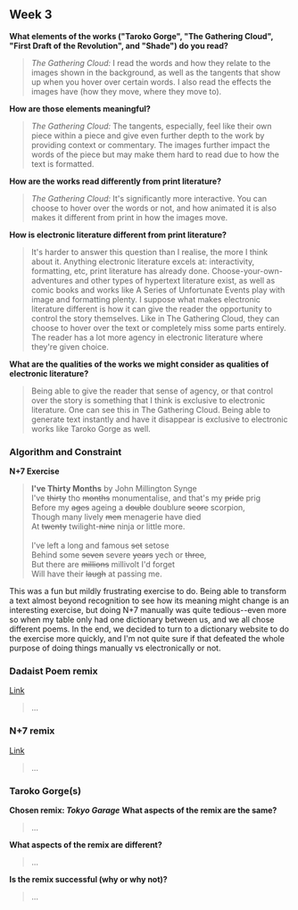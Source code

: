 ## Week 3
**What elements of the works ("Taroko Gorge", "The Gathering Cloud", "First Draft of the Revolution", and "Shade") do you read?**
> _The Gathering Cloud:_ I read the words and how they relate to the images shown in the background, as well as the tangents that show up when you hover over certain words. I also read the effects the images have (how they move, where they move to).

**How are those elements meaningful?**
> _The Gathering Cloud:_ The tangents, especially, feel like their own piece within a piece and give even further depth to the work by providing context or commentary. The images further impact the words of the piece but may make them hard to read due to how the text is formatted.

**How are the works read differently from print literature?**
> _The Gathering Cloud:_ It's significantly more interactive. You can choose to hover over the words or not, and how animated it is also makes it different from print in how the images move.

**How is electronic literature different from print literature?**
> It's harder to answer this question than I realise, the more I think about it. Anything electronic literature excels at: interactivity, formatting, etc, print literature has already done. Choose-your-own-adventures and other types of hypertext literature exist, as well as comic books and works like A Series of Unfortunate Events play with image and formatting plenty. I suppose what makes electronic literature different is how it can give the reader the opportunity to control the story themselves. Like in The Gathering Cloud, they can choose to hover over the text or completely miss some parts entirely. The reader has a lot more agency in electronic literature where they're given choice.

**What are the qualities of the works we might consider as qualities of electronic literature?**
> Being able to give the reader that sense of agency, or that control over the story is something that I think is exclusive to electronic literature. One can see this in The Gathering Cloud. Being able to generate text instantly and have it disappear is exclusive to electronic works like Taroko Gorge as well.

### Algorithm and Constraint
**N+7 Exercise**
> **I've Thirty Months** by John Millington Synge<br/>
> I've ~~thirty~~ tho ~~months~~ monumentalise, and that's my ~~pride~~ prig<br/>
> Before my ~~ages~~ ageing a ~~double~~ doublure ~~score~~ scorpion,<br/>
> Though many lively ~~men~~ menagerie have died<br/>
> At ~~twenty~~ twilight-~~nine~~ ninja or little more.<br/>
><br/>
> I've left a long and famous ~~set~~ setose<br/>
> Behind some ~~seven~~ severe ~~years~~ yech or ~~three~~,<br/>
> But there are ~~millions~~ millivolt I'd forget<br/>
> Will have their ~~laugh~~ at passing me.<br/>

This was a fun but mildly frustrating exercise to do. Being able to transform a text almost beyond recognition to see how its meaning might change is an interesting exercise, but doing N+7 manually was quite tedious--even more so when my table only had one dictionary between us, and we all chose different poems. In the end, we decided to turn to a dictionary website to do the exercise more quickly, and I'm not quite sure if that defeated the whole purpose of doing things manually vs electronically or not.

### Dadaist Poem remix
[Link](https://github.com/astershub/dadaist-poem)
> ...

### N+7 remix
[Link](https://github.com/astershub/n-7-remix)
> ...

### Taroko Gorge(s)
**Chosen remix: _Tokyo Garage_**
**What aspects of the remix are the same?**
> ...

**What aspects of the remix are different?**
> ...

**Is the remix successful (why or why not)?**
> ...
